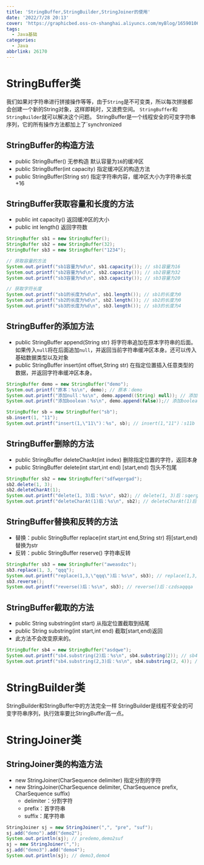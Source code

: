 ```yaml
---
title: 'StringBuffer,StringBuilder,StringJoiner的使用'
date: '2022/7/28 20:13'
cover: 'https://graphicbed.oss-cn-shanghai.aliyuncs.com/myBlog/165901061794.jpg'
tags:
  - Java基础
categories:
  - Java
abbrlink: 26170
---
```


# StringBuffer类
我们如果对字符串进行拼接操作等等，由于`String`是不可变类，所以每次拼接都会创建一个新的String对象，这样即耗时，又浪费空间。
`StringBuffer`和`StringBuilder`就可以解决这个问题。
StringBuffer是一个线程安全的可变字符串序列，它的所有操作方法都加上了`synchronized

## StringBuffer的构造方法
+ public StringBuffer() 无参构造 默认容量为`16`的缓冲区
+ public StringBuffer(int capacity) 指定缓冲区的构造方法
+ public StringBuffer(String str) 指定字符串内容，缓冲区大小为字符串长度+16

## StringBuffer获取容量和长度的方法
+ public int capacity() 返回缓冲区的大小
+ public int length() 返回字符数

```java
StringBuffer sb1 = new StringBuffer();
StringBuffer sb2 = new StringBuffer(32);
StringBuffer sb3 = new StringBuffer("1234");

// 获取容量的方法
System.out.printf("sb1容量为%d\n", sb1.capacity()); // sb1容量为16
System.out.printf("sb2容量为%d\n", sb2.capacity()); // sb2容量为32
System.out.printf("sb3容量为%d\n", sb3.capacity()); // sb3容量为20

// 获取字符长度
System.out.printf("sb1的长度为%d\n", sb1.length()); // sb1的长度为0
System.out.printf("sb2的长度为%d\n", sb2.length()); // sb2的长度为0
System.out.printf("sb3的长度为%d\n", sb3.length()); // sb3的长度为4
```
## StringBuffer的添加方法
+ public StringBuffer append(String str)
  将字符串追加在原本字符串的后面。如果传入`null`将在后面追加`null`，并返回当前字符串缓冲区本身。还可以传入基础数据类型以及对象
+ public StringBuffer insert(int offset,String str)
  在指定位置插入任意类型的数据，并返回字符串缓冲区本身。

```java
StringBuffer demo = new StringBuffer("demo");
System.out.printf("原本：%s\n", demo); // 原本：demo
System.out.printf("添加null：%s\n", demo.append((String) null)); // 添加null：demonull
System.out.printf("添加boolean：%s\n", demo.append(false));// 添加boolean：demonullfalse

StringBuffer sb = new StringBuffer("sb");
sb.insert(1, "11");
System.out.printf("insert(1,\"11\")：%s", sb); // insert(1,"11")：s11b
```

## StringBuffer删除的方法
+ public StringBuffer deleteCharAt(int index)
  删除指定位置的字符，返回本身
+ public StringBuffer delete(int start,int end)
  [start,end) 包头不包尾

```java
StringBuffer sb2 = new StringBuffer("sdfwqergad");
sb2.delete(1, 3);
sb2.deleteCharAt(1); 
System.out.printf("delete(1, 3)后：%s\n", sb2); // delete(1, 3)后：sqergad
System.out.printf("deleteCharAt(1)后：%s\n", sb2); // deleteCharAt(1)后：sqergad
```

## StringBuffer替换和反转的方法
+ 替换：public StringBuffer replace(int start,int end,String str)
  将[start,end)替换为str
+ 反转：public StringBuffer reserve() 字符串反转

```java
StringBuffer sb3 = new StringBuffer("aweasdzc");
sb3.replace(1, 3, "qqq");
System.out.printf("replace(1,3,\"qqq\")后：%s\n", sb3); // replace(1,3,"qqq")后：aqqqasdzc
sb3.reverse();
System.out.printf("reverse()后：%s\n", sb3); // reverse()后：czdsaqqqa
```

## StringBuffer截取的方法
+ public String substring(int start) 从指定位置截取到结尾
+ public String substring(int start,int end) 截取[start,end)返回
+ 此方法不会改变原来的。

```java
StringBuffer sb4 = new StringBuffer("asdqwe");
System.out.printf("sb4.substring(2)后：%s\n", sb4.substring(2)); // sb4.substring(2)后：dqwe
System.out.printf("sb4.substring(2,3)后：%s\n", sb4.substring(2, 4)); // sb4.substring(2,3)后：dq
```

# StringBuilder类
StringBuilder和StringBuffer中的方法完全一样
StringBuilder是线程不安全的可变字符串序列，执行效率要比StringBuffer高一点。


# StringJoiner类

## StringJoiner类的构造方法
+ new StringJoiner(CharSequence delimiter) 指定分割的字符
+ new StringJoiner(CharSequence delimiter, CharSequence prefix, CharSequence suffix)
  + delimiter：分割字符
  + prefix：首字符串
  + suffix：尾字符串

```java
StringJoiner sj = new StringJoiner(",", "pre", "suf");
sj.add("demo").add("demo2");
System.out.println(sj); // predemo,demo2suf
sj = new StringJoiner(",");
sj.add("demo3").add("demo4");
System.out.println(sj); // demo3,demo4
```
